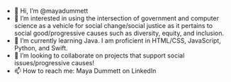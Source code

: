- 👋 Hi, I’m @mayadummett
- 👀 I’m interested in using the intersection of government and computer science as a vehicle for social change/social justice as it pertains to social good/progressive causes such as diversity, equity, and inclusion. 
- 🌱 I’m currently learning Java. I am proficient in HTML/CSS, JavaScript, Python, and Swift.
- 💞️ I’m looking to collaborate on projects that support social issues/progressive causes!
- 📫 How to reach me: Maya Dummett on LinkedIn

<!---
mayadummett/mayadummett is a ✨ special ✨ repository because its `README.md` (this file) appears on your GitHub profile.
You can click the Preview link to take a look at your changes.
--->

